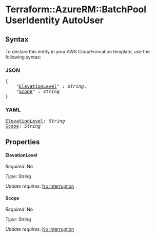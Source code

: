 # Terraform::AzureRM::BatchPool UserIdentity AutoUser

## Syntax

To declare this entity in your AWS CloudFormation template, use the following syntax:

### JSON

<pre>
{
    "<a href="#elevationlevel" title="ElevationLevel">ElevationLevel</a>" : <i>String</i>,
    "<a href="#scope" title="Scope">Scope</a>" : <i>String</i>
}
</pre>

### YAML

<pre>
<a href="#elevationlevel" title="ElevationLevel">ElevationLevel</a>: <i>String</i>
<a href="#scope" title="Scope">Scope</a>: <i>String</i>
</pre>

## Properties

#### ElevationLevel

_Required_: No

_Type_: String

_Update requires_: [No interruption](https://docs.aws.amazon.com/AWSCloudFormation/latest/UserGuide/using-cfn-updating-stacks-update-behaviors.html#update-no-interrupt)

#### Scope

_Required_: No

_Type_: String

_Update requires_: [No interruption](https://docs.aws.amazon.com/AWSCloudFormation/latest/UserGuide/using-cfn-updating-stacks-update-behaviors.html#update-no-interrupt)

